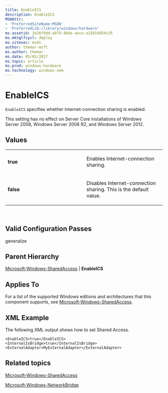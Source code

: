 ```yaml
---
title: EnableICS
description: EnableICS
MSHAttr:
- 'PreferredSiteName:MSDN'
- 'PreferredLib:/library/windows/hardware'
ms.assetid: 3e26f9dd-a079-4b0a-aece-a1501dd54c35
ms.mktglfcycl: deploy
ms.sitesec: msdn
author: themar-msft
ms.author: themar
ms.date: 05/02/2017
ms.topic: article
ms.prod: windows-hardware
ms.technology: windows-oem
---
```


# EnableICS


`EnableICS` specifies whether Internet-connection sharing is enabled.

This setting has no effect on Server Core installations of Windows Server 2008, Windows Server 2008 R2, and Windows Server 2012.

## Values


<table>
<colgroup>
<col width="50%" />
<col width="50%" />
</colgroup>
<tbody>
<tr class="odd">
<td><p><strong>true</strong></p></td>
<td><p>Enables Internet-connection sharing.</p></td>
</tr>
<tr class="even">
<td><p><strong>false</strong></p></td>
<td><p>Disables Internet-connection sharing. This is the default value.</p></td>
</tr>
</tbody>
</table>

 

## Valid Configuration Passes


generalize

## Parent Hierarchy


[Microsoft-Windows-SharedAccess](microsoft-windows-sharedaccess.md) | **EnableICS**

## Applies To


For a list of the supported Windows editions and architectures that this component supports, see [Microsoft-Windows-SharedAccess](microsoft-windows-sharedaccess.md).

## XML Example


The following XML output shows how to set Shared Access.

```
<EnableICS>true</EnableICS>
<InternalIsBridge>true</InternalIsBridge>
<ExternalAdapter>MyExternalAdapter</ExternalAdapter>
```

## Related topics


[Microsoft-Windows-SharedAccess](microsoft-windows-sharedaccess.md)

[Microsoft-Windows-NetworkBridge](microsoft-windows-networkbridge.md)

 

 







